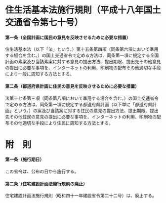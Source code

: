 # 住生活基本法施行規則（平成十八年国土交通省令第七十号）
#### 第一条（全国計画に国民の意見を反映させるために必要な措置）
住生活基本法（以下「法」という。）第十五条第四項（同条第六項において準用する場合を含む。）の国土交通省令で定める方法は、同条第一項に規定する全国計画の素案及び当該素案に対する意見の提出方法、提出期限、提出先その他意見の提出に必要な事項を、インターネットの利用、印刷物の配布その他適切な手段により一般に周知する方法とする。
#### 第二条（都道府県計画に住民の意見を反映させるために必要な措置）
法第十七条第三項（同条第八項において準用する場合を含む。）の国土交通省令で定める方法は、同条第一項に規定する都道府県計画（以下単に「都道府県計画」という。）の案及び当該案に対する住民の意見の提出方法、提出期限、提出先その他住民の意見の提出に必要な事項を、インターネットの利用、印刷物の配布その他適切な手段により住民に周知する方法とする。
# 附　則
#### 第一条（施行期日）
この省令は、公布の日から施行する。
#### 第二条（住宅建設計画法施行規則の廃止）
住宅建設計画法施行規則（昭和四十一年建設省令第二十二号）は、廃止する。
